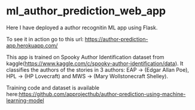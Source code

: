 # ml_author_prediction_web_app
Here I have deployed a author recognitin ML app using Flask.

To see it in action go to this url: https://author-prediction-app.herokuapp.com/

This app is trained on Spooky Author Identification dataset from kaggle(https://www.kaggle.com/c/spooky-author-identification/data).
It classifies the authors of the stories in 3 authors: EAP -> (Edgar Allan Poe), HPL -> (HP Lovecraft) and MWS -> (Mary Wollstonecraft Shelley).

Training code and dataset is available here:https://github.com/approjecthub/author-prediction-using-machine-learning-model

